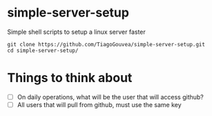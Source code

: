 # simple-server-setup
Simple shell scripts to setup a linux server faster



```shell script
git clone https://github.com/TiagoGouvea/simple-server-setup.git
cd simple-server-setup/
```

# Things to think about
- [ ] On daily operations, what will be the user that will access github?
- [ ] All users that will pull from github, must use the same key